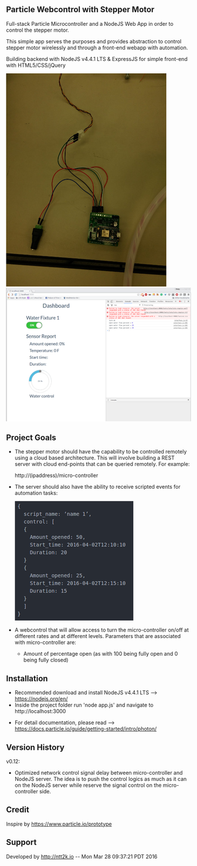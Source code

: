 Particle Webcontrol with Stepper Motor
--------------------

Full-stack Particle Microcontroller and a NodeJS Web App in order to control the stepper motor.

This simple app serves the purposes and provides abstraction to control stepper motor wirelessly and through a front-end webapp with automation.

Building backend with NodeJS v4.4.1 LTS & ExpressJS for simple front-end with HTML5/CSS/jQuery

![Screenshot](screenshot/micro_controller.jpg)
![Screenshot](screenshot/screenshot1.png)


Project Goals
------------

+ The stepper motor should have the capability to be controlled remotely using a cloud based architecture. This will involve building a REST server with cloud end-points that can be queried remotely. For example:

  http://(ipaddress)/micro-controller

+ The server should also have the ability to receive scripted events for automation tasks:

  ![Screenshot](screenshot/script.png)

+ A webcontrol that will allow access to turn the micro-controller on/off at different rates and at different levels. Parameters that are associated with micro-controller are:
  + Amount of percentage open (as with 100 being fully open and 0 being fully closed)


Installation
------------
+ Recommended download and install NodeJS v4.4.1 LTS --> https://nodejs.org/en/
+ Inside the project folder run 'node app.js' and navigate to http://localhost:3000

* For detail documentation, please read -->
https://docs.particle.io/guide/getting-started/intro/photon/


Version History
---------------

v0.12:
  + Optimized network control signal delay between micro-controller and NodeJS server. The idea is to push the control logics as much as it can on the NodeJS server while reserve the signal control on the micro-controller side.

Credit
-------
Inspire by https://www.particle.io/prototype

Support
-------
Developed by http://ntt2k.io
 -- Mon Mar 28 09:37:21 PDT 2016
